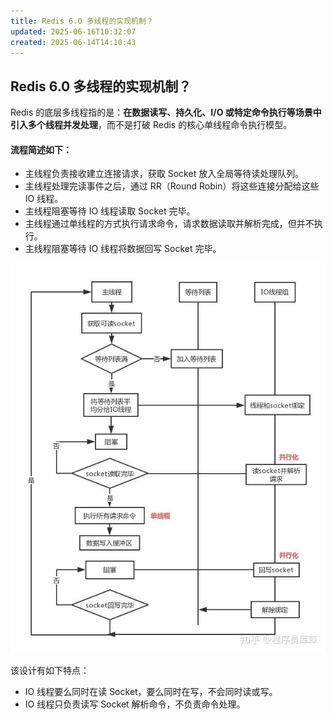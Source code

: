 ```yaml
---
title: Redis 6.0 多线程的实现机制？
updated: 2025-06-16T10:32:07
created: 2025-06-14T14:10:43
---
```


## Redis 6.0 多线程的实现机制？
Redis 的底层多线程指的是：**在数据读写、持久化、I/O 或特定命令执行等场景中引入多个线程并发处理**，而不是打破 Redis 的核心单线程命令执行模型。
#### 流程简述如下：
- 主线程负责接收建立连接请求，获取 Socket 放入全局等待读处理队列。
- 主线程处理完读事件之后，通过 RR（Round Robin）将这些连接分配给这些 IO 线程。
- 主线程阻塞等待 IO 线程读取 Socket 完毕。
- 主线程通过单线程的方式执行请求命令，请求数据读取并解析完成，但并不执行。
- 主线程阻塞等待 IO 线程将数据回写 Socket 完毕。

![image1](../../resources/79b47a25358141a39b772409192a977c.jpg)

该设计有如下特点：
- IO 线程要么同时在读 Socket，要么同时在写，不会同时读或写。
- IO 线程只负责读写 Socket 解析命令，不负责命令处理。
